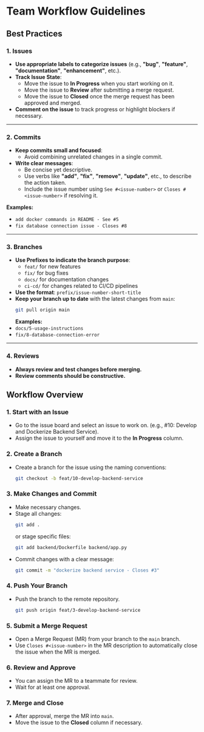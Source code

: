 # **Team Workflow Guidelines**

## **Best Practices**

### **1. Issues**

- **Use appropriate labels to categorize issues** (e.g., **"bug"**, **"feature"**, **"documentation"**, **"enhancement"**, etc.).
- **Track Issue State**:
  - Move the issue to **In Progress** when you start working on it.
  - Move the issue to **Review** after submitting a merge request.
  - Move the issue to **Closed** once the merge request has been approved and merged.
- **Comment on the issue** to track progress or highlight blockers if necessary.

---

### **2. Commits**

- **Keep commits small and focused**:
  - Avoid combining unrelated changes in a single commit.
- **Write clear messages**:
  - Be concise yet descriptive.
  - Use verbs like **"add"**, **"fix"**, **"remove"**, **"update"**, etc., to describe the action taken.
  - Include the issue number using `See #<issue-number>` or `Closes #<issue-number>` if resolving it.

**Examples:**

- `add docker commands in README - See #5`
- `fix database connection issue - Closes #8`

---

### **3. Branches**

- **Use Prefixes to indicate the branch purpose**:
  - `feat/` for new features
  - `fix/` for bug fixes
  - `docs/` for documentation changes
  - `ci-cd/` for changes related to CI/CD pipelines
- **Use the format**: `prefix/issue-number-short-title`
- **Keep your branch up to date** with the latest changes from `main`:
  ```bash
  git pull origin main
  ```
  **Examples:**
- `docs/5-usage-instructions`
- `fix/8-database-connection-error`

---

### **4. Reviews**

- **Always review and test changes before merging.**
- **Review comments should be constructive.**

## **Workflow Overview**

### **1. Start with an Issue**

- Go to the issue board and select an issue to work on. (e.g., #10: Develop and Dockerize Backend Service).
- Assign the issue to yourself and move it to the **In Progress** column.

### **2. Create a Branch**

- Create a branch for the issue using the naming conventions:
  ```bash
  git checkout -b feat/10-develop-backend-service
  ```

### **3. Make Changes and Commit**

- Make necessary changes.
- Stage all changes:
  ```bash
  git add .
  ```
  or stage specific files:
  ```bash
  git add backend/Dockerfile backend/app.py
  ```
- Commit changes with a clear message:
  ```bash
  git commit -m "dockerize backend service - Closes #3"
  ```

### **4. Push Your Branch**

- Push the branch to the remote repository.
  ```bash
  git push origin feat/3-develop-backend-service
  ```

### **5. Submit a Merge Request**

- Open a Merge Request (MR) from your branch to the `main` branch.
- Use `Closes #<issue-number>` in the MR description to automatically close the issue when the MR is merged.

### **6. Review and Approve**

- You can assign the MR to a teammate for review.
- Wait for at least one approval.

### **7. Merge and Close**

- After approval, merge the MR into `main`.
- Move the issue to the **Closed** column if necessary.
